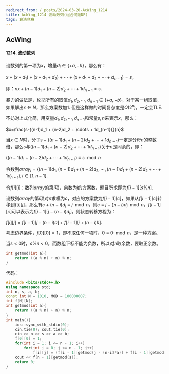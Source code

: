 ```yaml
---
redirect_from: /_posts/2024-03-20-AcWing_1214
title: AcWing_1214 波动数列(组合问题DP)
tags: 算法竞赛
---
```


## AcWing

#### 1214. 波动数列

设数列的第一项为$x$，增量$d_i\in \{+a, -b\}$，那么有：

$x + (x+d_1) + (x+d_1+d_2) + \cdots + (x+d_1+d_2+\cdots +d_{n-1})=s$，

即：$nx + (n-1)d_1 + (n-2)d_2 + \cdots + 1d_{n-1} = s$. 

暴力的做法是，枚举所有的取值$d_1, d_2, \cdots , d_{n-1}\in \{+a, -b\}$，对于某一组取值，如果解出$x \in N$，那么方案数加1. 但是这样做的时间复杂度是$O(2^n)$，一定会TLE.

不妨对上式化简，用变量$d_1, d_2, \cdots , d_{n-1}$和常量$s, n$来表示$x$，那么：

$x=\frac{s-((n-1)d_1 + (n-2)d_2 + \cdots + 1d_{n-1})}{n}$

当$x \in N$时，分子$s-((n-1)d_1 + (n-2)d_2 + \cdots + 1d_{n-1})$一定是分母$n$的整数倍，那么$s$与$((n-1)d_1 + (n-2)d_2 + \cdots + 1d_{n-1})$关于$n$是同余的，即：

$((n-1)d_1 + (n-2)d_2 + \cdots + 1d_{n-1}) \equiv s \mod n$

令数列$array_i = \{ (n-1)d_1, (n-1)d_1 + (n-2)d_2, \cdots, (n-1)d_1 + (n-2)d_2 + \cdots + 1d_{n-1}\}, i\in [1, n-1]$.

令$f[i][j]$：数列$array$的第$i$项，余数为$j$的方案数，题目所求即为$f[i-1][s\%n]$.

设数列$array$的第$i$项对$n$求模为$c$，对应的方案数为$f[i-1][c]$，如果从$f[i-1][c]$转移到$f[i][j]$，那么有$c+(n-i)d_i \equiv j \mod n$，则$c \equiv j - (n-i)d_i \mod n$，$f[i-1][c]$可以表示为$f[i-1][j - (n-i)d_i]$，则状态转移方程为：

$f[i][j] = f[i - 1][j - (n-i)a] + f[i - 1][j + (n-i)b]$.

考虑边界条件，$f[0][0] = 1$，即不取任何一项时，$0 \equiv 0 \mod n$，是一种方案。

当$s < 0$时，$s \% n < 0$，而数组下标不能为负数，所以对$n$取余数，要取正余数。

```cpp
int getmod(int a){
    return ((a % n) + n) % n;
}
```

代码：

```cpp
#include <bits/stdc++.h>
using namespace std;
int n, s, a, b;
const int N = 1010, MOD = 100000007;
int f[N][N];
int getmod(int a){
    return ((a % n) + n) % n;
}
int main(){
    ios::sync_with_stdio(0);
    cin.tie(0); cout.tie(0);
    cin >> n >> s >> a >> b;
    f[0][0] = 1;
    for(int i = 1; i <= n - 1; i++)
        for(int j = 0; j <= n - 1; j++)
            f[i][j] = (f[i - 1][getmod(j - (n-i)*a)] + f[i - 1][getmod(j + (n-i)*b)]) % MOD;
    cout << f[n - 1][getmod(s)];
    return 0;
}
```
